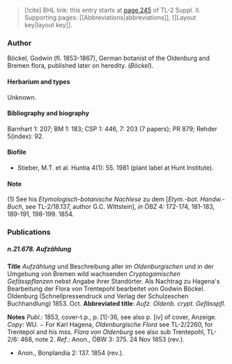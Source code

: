 > [!cite] BHL link: this entry starts at [page 245](https://www.biodiversitylibrary.org/item/103859#page/255/mode/1up) of TL-2 Suppl. II.
> Supporting pages: [[Abbreviations|abbreviations]], [[Layout key|layout key]].

### Author

Böckel, Godwin (fl. 1853-1867), German botanist of the Oldenburg and Bremen flora, published later on heredity. (*Böckel*).

#### Herbarium and types

Unknown.

#### Bibliography and biography

Barnhart 1: 207; BM 1: 183; CSP 1: 446, 7: 203 (7 papers); PR 879; Rehder 5(index): 92.

#### Biofile

- Stieber, M.T. et al. Huntia 4(1): 55. 1981 (plant label at Hunt Institute).

#### Note

(1) See his *Etymologisch-botanische Nachlese* zu dem \[*Etym.-bot. Handw.-Buch*, see TL-2/18.137, author G.C. Wittstein\], *in* ÖBZ 4: 172-174, 181-183, 189-191, 198-199. 1854.

### Publications

##### n.21.678. Aufzählung

**Title**
*Aufzählung* und Beschreibung aller im *Oldenburgischen* und in der Umgebung von Bremen wild wachsenden *Cryptogamischen Gefässpflanzen* nebst Angabe ihrer Standörter. Als Nachtrag zu Hagena's Bearbeitung der Flora von Trentepohl bearbeitet von Godwin Böckel. Oldenburg (Schnellpressendruck und Verlag der Schulzeschen Buchhandlung) 1853. Oct.
**Abbreviated title**: *Aufz. Oldenb. crypt. Gefässpfl.*

**Notes**
*Publ*.: 1853, cover-t.p., p. \[1\]-36, see also p. \[iv\] of cover, Anzeige. *Copy*: WU. − For Karl Hagena, *Oldenburgische Flora* see TL-2/2260, for Trentepol and his mss. *Flora von Oldenburg* see also sub Trentepohl, TL-2/6: 468, note 2.
*Ref*.: Anon., ÖBW 3: 375. 24 Nov 1853 (rev.).
- Anon., Bonplandia 2: 137. 1854 (rev.).

